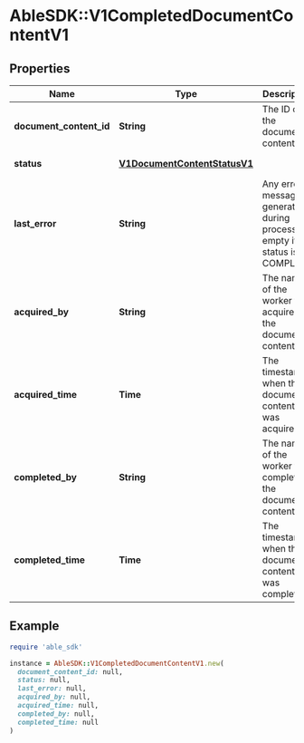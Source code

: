 # AbleSDK::V1CompletedDocumentContentV1

## Properties

| Name | Type | Description | Notes |
| ---- | ---- | ----------- | ----- |
| **document_content_id** | **String** | The ID of the document content. | [optional] |
| **status** | [**V1DocumentContentStatusV1**](V1DocumentContentStatusV1.md) |  | [optional][default to &#39;DOCUMENT_CONTENT_STATUS_UNSPECIFIED&#39;] |
| **last_error** | **String** | Any error message generated during processing, empty if status is COMPLETE. | [optional] |
| **acquired_by** | **String** | The name of the worker that acquired the document content. | [optional] |
| **acquired_time** | **Time** | The timestamp when the document content was acquired. | [optional] |
| **completed_by** | **String** | The name of the worker that completed the document content. | [optional] |
| **completed_time** | **Time** | The timestamp when the document content was completed. | [optional] |

## Example

```ruby
require 'able_sdk'

instance = AbleSDK::V1CompletedDocumentContentV1.new(
  document_content_id: null,
  status: null,
  last_error: null,
  acquired_by: null,
  acquired_time: null,
  completed_by: null,
  completed_time: null
)
```

